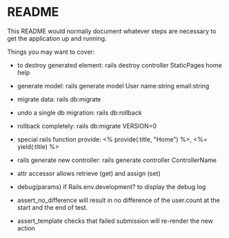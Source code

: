 # README

This README would normally document whatever steps are necessary to get the
application up and running.

Things you may want to cover:

* to destroy generated element: rails destroy  controller StaticPages home help

* generate model: rails generate model User name:string email:string

* migrate data: rails db:migrate

* undo a single db migration: rails db:rollback

* rollback completely: rails db:migrate VERSION=0

* special rails function provide: <% provide(:title, "Home") %>, <%= yield(:title) %>

* rails generate new controller: rails generate controller ControllerName <optional action names>

* attr accessor allows retrieve (get) and assign (set)

* debug(params) if Rails.env.development? to display the debug log

* assert_no_difference will result in no difference of the user.count at the start and the end of test.

* assert_template checks that failed submission will re-render the new action
